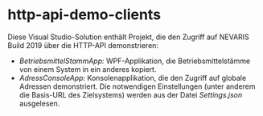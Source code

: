 # http-api-demo-clients

Diese Visual Studio-Solution enthält Projekt, die den Zugriff auf NEVARIS Build 2019 über die HTTP-API demonstrieren:

* *BetriebsmittelStammApp:* WPF-Applikation, die Betriebsmittelstämme von einem System in ein anderes kopiert.
* *AdressConsoleApp:* Konsolenapplikation, die den Zugriff auf globale Adressen demonstriert. Die notwendigen Einstellungen (unter anderem die Basis-URL des Zielsystems) werden aus der Datei _Settings.json_ ausgelesen.
